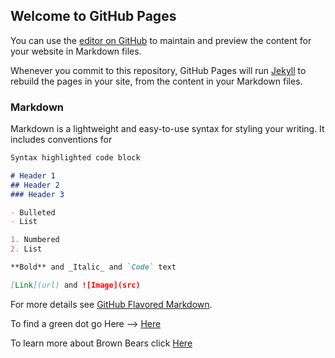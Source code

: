## Welcome to GitHub Pages

You can use the [editor on GitHub](https://github.com/araiyan/Own-Website/edit/master/README.md) to maintain and preview the content for your website in Markdown files.

Whenever you commit to this repository, GitHub Pages will run [Jekyll](https://jekyllrb.com/) to rebuild the pages in your site, from the content in your Markdown files.

### Markdown

Markdown is a lightweight and easy-to-use syntax for styling your writing. It includes conventions for

```markdown
Syntax highlighted code block

# Header 1
## Header 2
### Header 3

- Bulleted
- List

1. Numbered
2. List

**Bold** and _Italic_ and `Code` text

[Link](url) and ![Image](src)
```

For more details see [GitHub Flavored Markdown](https://guides.github.com/features/mastering-markdown/).

To find a green dot go Here --> [Here](https://araiyan.github.io/Own-Website/green-dot.html)

To learn more about Brown Bears click [Here](https://araiyan.github.io/Own-Website/Brown-Bear.html)
